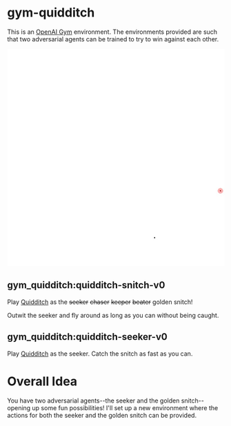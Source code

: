 # gym-quidditch
This is an [OpenAI Gym](https://gym.openai.com/) environment. The environments provided are such that two adversarial agents can be trained to try to win against each other.

![demo_video](demo.gif)

## gym_quidditch:quidditch-snitch-v0
Play [Quidditch](https://en.wikipedia.org/wiki/Quidditch) as the ~~seeker~~ ~~chaser~~ ~~keeper~~ ~~beater~~ golden snitch!

Outwit the seeker and fly around as long as you can without being caught.

## gym_quidditch:quidditch-seeker-v0
Play [Quidditch](https://en.wikipedia.org/wiki/Quidditch) as the seeker. Catch the snitch as fast as you can.


# Overall Idea

You have two adversarial agents--the seeker and the golden snitch--opening up some fun possibilities! I'll set up a new environment where the actions for both the seeker and the golden snitch can be provided.
